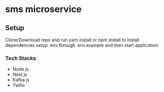 # sms microservice

## Setup

Clone/Download repo and run yarn install or npm install to install dependencies setup .env through .env.example and then start application.

### Tech Stacks

- Node js
- Nest js
- Kafka js
- Twilio
